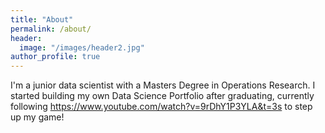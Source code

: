 ```yaml
---
title: "About"
permalink: /about/
header:
  image: "/images/header2.jpg"
author_profile: true
---
```


I'm a junior data scientist with a Masters Degree in Operations Research.
I started building my own Data Science Portfolio after graduating, currently
following https://www.youtube.com/watch?v=9rDhY1P3YLA&t=3s to step up my game!
